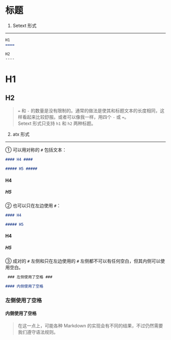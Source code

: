 标题
====

1. Setext 形式
----

```markdown
H1
====

H2
----
```

H1
====

H2
----


>`=` 和 `-` 的数量是没有限制的。通常的做法是使其和标题文本的长度相同，这样看起来比较舒服。或者可以像我一样，用四个 `-` 或 `=`。  
>Setext 形式只支持 `h1` 和 `h2` 两种标题。

2. atx 形式
----

① 可以用对称的 `#` 包括文本：

```markdown
#### H4 ####

##### H5 #####
```

#### H4 ####

##### H5 #####

② 也可以只在左边使用 `#`：

```markdown
#### H4

##### H5
```

#### H4

##### H5

③ 成对的 `#` 左侧和只在左边使用的 `#` 左侧都不可以有任何空白，但其内侧可以使用空白。

```markdown
 ### 左侧使用了空格 ###

#### 内侧使用了空格
```

 ### 左侧使用了空格 ###

#### 内侧使用了空格

>在这一点上，可能各种 Markdown 的实现会有不同的结果，不过仍然需要我们遵守语法规则。 

